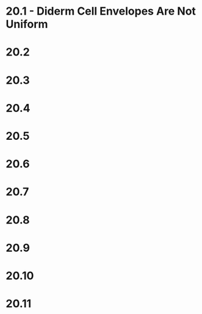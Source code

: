 # 20.1 - Diderm Cell Envelopes Are Not Uniform
# 20.2
# 20.3
# 20.4
# 20.5
# 20.6
# 20.7
# 20.8
# 20.9
# 20.10
# 20.11